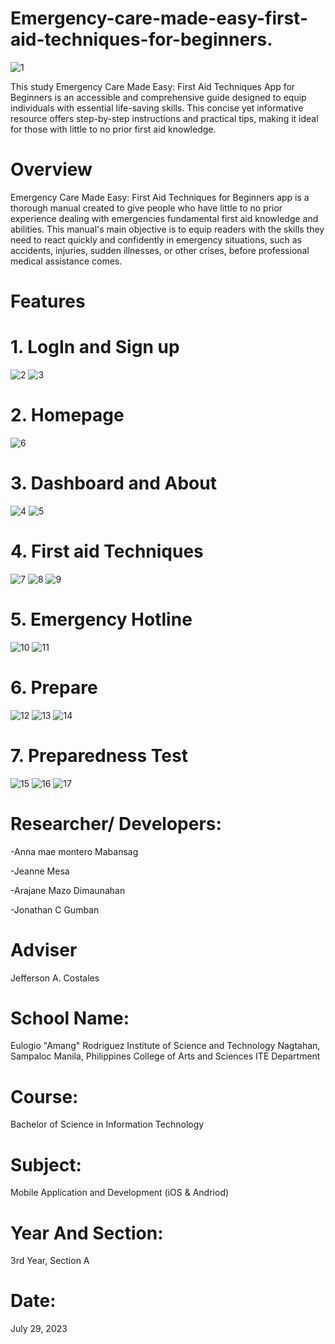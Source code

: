 # Emergency-care-made-easy-first-aid-techniques-for-beginners.
![1](https://github.com/Jonathan0409/Emergency-made-easy-first-aid-techniques-for-beginners./assets/140875689/f6405fa3-e570-43ac-98c1-11f636fc2f9f)

This study Emergency Care Made Easy: First Aid Techniques App for Beginners is an accessible and comprehensive guide designed to equip individuals with essential life-saving skills. This concise yet informative resource offers step-by-step instructions and practical tips, making it ideal for those with little to no prior first aid knowledge.
# Overview
Emergency Care Made Easy: First Aid Techniques for Beginners app is a thorough manual created to give people who have little to no prior experience dealing with emergencies fundamental first aid knowledge and abilities. This manual's main objective is to equip readers with the skills they need to react quickly and confidently in emergency situations, such as accidents, injuries, sudden illnesses, or other crises, before professional medical assistance comes.
# Features
# 1. LogIn and Sign up
![2](https://github.com/Jonathan0409/Emergency-made-easy-first-aid-techniques-for-beginners./assets/140875689/248be9d2-49fb-4c92-9d08-75716b9708a3)
![3](https://github.com/Jonathan0409/Emergency-made-easy-first-aid-techniques-for-beginners./assets/140875689/358bd7db-5fda-4b72-9ba7-e63fff6c58d8)
# 2. Homepage
![6](https://github.com/Jonathan0409/Emergency-made-easy-first-aid-techniques-for-beginners./assets/140875689/43b13a77-214a-403d-9576-8b6f484f53b0)
# 3. Dashboard and About
![4](https://github.com/Jonathan0409/Emergency-made-easy-first-aid-techniques-for-beginners./assets/140875689/b7cac659-12f9-4b55-8885-5cb9daee756c)
![5](https://github.com/Jonathan0409/Emergency-made-easy-first-aid-techniques-for-beginners./assets/140875689/6820e05e-94da-40c1-884f-d2c2f90d9e18)
# 4. First aid Techniques
![7](https://github.com/Jonathan0409/Emergency-made-easy-first-aid-techniques-for-beginners./assets/140875689/c6ac2214-5c6b-4410-b576-d155b276f581)
![8](https://github.com/Jonathan0409/Emergency-made-easy-first-aid-techniques-for-beginners./assets/140875689/322126fa-e847-4f85-b53f-56fdf92f62fc)
![9](https://github.com/Jonathan0409/Emergency-made-easy-first-aid-techniques-for-beginners./assets/140875689/50b84a7a-d150-4b24-9ec4-a78f3e206310)
# 5. Emergency Hotline
![10](https://github.com/Jonathan0409/Emergency-made-easy-first-aid-techniques-for-beginners./assets/140875689/83df5563-368e-48f3-92f0-367ca396f925)
![11](https://github.com/Jonathan0409/Emergency-made-easy-first-aid-techniques-for-beginners./assets/140875689/3990e33e-4019-4ace-a212-bcd8cce003f6)
# 6. Prepare
![12](https://github.com/Jonathan0409/Emergency-made-easy-first-aid-techniques-for-beginners./assets/140875689/3492e997-246a-4bb4-bcd5-9257c4d1e565)
![13](https://github.com/Jonathan0409/Emergency-made-easy-first-aid-techniques-for-beginners./assets/140875689/1af5f2a4-32b1-46d9-8be0-63a107735c7a)
![14](https://github.com/Jonathan0409/Emergency-made-easy-first-aid-techniques-for-beginners./assets/140875689/cf02ebfb-3514-44a3-aca0-9676ae8d3bf0)
# 7. Preparedness Test
![15](https://github.com/Jonathan0409/Emergency-made-easy-first-aid-techniques-for-beginners./assets/140875689/9c64372d-cb22-47e8-a5f8-bdd61711435f)
![16](https://github.com/Jonathan0409/Emergency-made-easy-first-aid-techniques-for-beginners./assets/140875689/d988297e-7a84-43f0-b7eb-9e0abd8efc3f)
![17](https://github.com/Jonathan0409/Emergency-made-easy-first-aid-techniques-for-beginners./assets/140875689/83d082ed-b9c5-489e-ae71-9edaf0251ec7)
# Researcher/ Developers:
-Anna mae montero Mabansag

-Jeanne Mesa

-Arajane Mazo Dimaunahan

-Jonathan C Gumban
# Adviser
Jefferson A. Costales
# School Name:
Eulogio "Amang" Rodriguez Institute of Science and Technology
Nagtahan, Sampaloc Manila, Philippines
College of Arts and Sciences
ITE Department
# Course:
Bachelor of Science in Information Technology
# Subject:
Mobile Application and Development (iOS & Andriod)
# Year And Section:
3rd Year, Section A
# Date:
July 29, 2023
